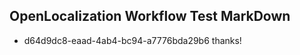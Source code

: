## OpenLocalization Workflow Test MarkDown
* d64d9dc8-eaad-4ab4-bc94-a7776bda29b6 thanks!

<!--HONumber=Aug16_HO2-->


